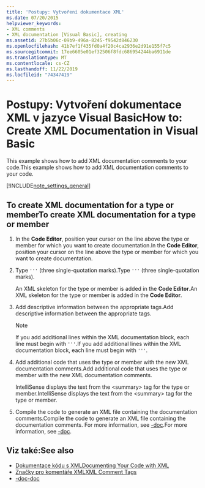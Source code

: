 ```yaml
---
title: 'Postupy: Vytvoření dokumentace XML'
ms.date: 07/20/2015
helpviewer_keywords:
- XML comments
- XML documentation [Visual Basic], creating
ms.assetid: 27b5b06c-09b9-496a-8245-f9542d846230
ms.openlocfilehash: 41b7ef1f435fd0a4f20c4ca2936e2d91e155f7c5
ms.sourcegitcommit: 17ee6605e01ef32506f8fdc686954244ba6911de
ms.translationtype: MT
ms.contentlocale: cs-CZ
ms.lasthandoff: 11/22/2019
ms.locfileid: "74347419"
---
```

# <a name="how-to-create-xml-documentation-in-visual-basic"></a><span data-ttu-id="1681b-102">Postupy: Vytvoření dokumentace XML v jazyce Visual Basic</span><span class="sxs-lookup"><span data-stu-id="1681b-102">How to: Create XML Documentation in Visual Basic</span></span>

<span data-ttu-id="1681b-103">This example shows how to add XML documentation comments to your code.</span><span class="sxs-lookup"><span data-stu-id="1681b-103">This example shows how to add XML documentation comments to your code.</span></span>

[!INCLUDE[note_settings_general](~/includes/note-settings-general-md.md)]

## <a name="to-create-xml-documentation-for-a-type-or-member"></a><span data-ttu-id="1681b-104">To create XML documentation for a type or member</span><span class="sxs-lookup"><span data-stu-id="1681b-104">To create XML documentation for a type or member</span></span>

1. <span data-ttu-id="1681b-105">In the **Code Editor**, position your cursor on the line above the type or member for which you want to create documentation.</span><span class="sxs-lookup"><span data-stu-id="1681b-105">In the **Code Editor**, position your cursor on the line above the type or member for which you want to create documentation.</span></span>

2. <span data-ttu-id="1681b-106">Type `'''` (three single-quotation marks).</span><span class="sxs-lookup"><span data-stu-id="1681b-106">Type `'''` (three single-quotation marks).</span></span>

    <span data-ttu-id="1681b-107">An XML skeleton for the type or member is added in the **Code Editor**.</span><span class="sxs-lookup"><span data-stu-id="1681b-107">An XML skeleton for the type or member is added in the **Code Editor**.</span></span>

3. <span data-ttu-id="1681b-108">Add descriptive information between the appropriate tags.</span><span class="sxs-lookup"><span data-stu-id="1681b-108">Add descriptive information between the appropriate tags.</span></span>

    > [!NOTE]
    > <span data-ttu-id="1681b-109">If you add additional lines within the XML documentation block, each line must begin with `'''`.</span><span class="sxs-lookup"><span data-stu-id="1681b-109">If you add additional lines within the XML documentation block, each line must begin with `'''`.</span></span>

4. <span data-ttu-id="1681b-110">Add additional code that uses the type or member with the new XML documentation comments.</span><span class="sxs-lookup"><span data-stu-id="1681b-110">Add additional code that uses the type or member with the new XML documentation comments.</span></span>

    <span data-ttu-id="1681b-111">IntelliSense displays the text from the \<summary> tag for the type or member.</span><span class="sxs-lookup"><span data-stu-id="1681b-111">IntelliSense displays the text from the \<summary> tag for the type or member.</span></span>

5. <span data-ttu-id="1681b-112">Compile the code to generate an XML file containing the documentation comments.</span><span class="sxs-lookup"><span data-stu-id="1681b-112">Compile the code to generate an XML file containing the documentation comments.</span></span> <span data-ttu-id="1681b-113">For more information, see [-doc](../../../visual-basic/reference/command-line-compiler/doc.md).</span><span class="sxs-lookup"><span data-stu-id="1681b-113">For more information, see [-doc](../../../visual-basic/reference/command-line-compiler/doc.md).</span></span>

## <a name="see-also"></a><span data-ttu-id="1681b-114">Viz také:</span><span class="sxs-lookup"><span data-stu-id="1681b-114">See also</span></span>

- [<span data-ttu-id="1681b-115">Dokumentace kódu s XML</span><span class="sxs-lookup"><span data-stu-id="1681b-115">Documenting Your Code with XML</span></span>](../../../visual-basic/programming-guide/program-structure/documenting-your-code-with-xml.md)
- [<span data-ttu-id="1681b-116">Značky pro komentáře XML</span><span class="sxs-lookup"><span data-stu-id="1681b-116">XML Comment Tags</span></span>](../../../visual-basic/language-reference/xmldoc/index.md)
- [<span data-ttu-id="1681b-117">-doc</span><span class="sxs-lookup"><span data-stu-id="1681b-117">-doc</span></span>](../../../visual-basic/reference/command-line-compiler/doc.md)
